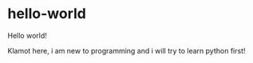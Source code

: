 # hello-world
Hello world!

Klamot here, i am new to programming and i will try to learn python first!
